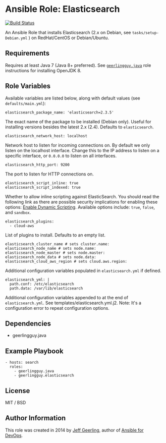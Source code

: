 # Ansible Role: Elasticsearch

[![Build Status](https://travis-ci.org/geerlingguy/ansible-role-elasticsearch.svg?branch=master)](https://travis-ci.org/geerlingguy/ansible-role-elasticsearch)

An Ansible Role that installs Elasticsearch (2.x on Debian, see `tasks/setup-Debian.yml` ) on RedHat/CentOS or Debian/Ubuntu.

## Requirements

Requires at least Java 7 (Java 8+ preferred). See [`geerlingguy.java`](https://github.com/geerlingguy/ansible-role-java#example-playbook-install-openjdk-8) role instructions for installing OpenJDK 8.

## Role Variables
Available variables are listed below, along with default values (see `defaults/main.yml`):

    elasticsearch_package_name: 'elasticsearch=2.3.5'

The exact name of the package to be installed (Debian only). Useful for installing versions besides the latest 2.x (2.4). Defaults to `elasticsearch`.

    elasticsearch_network_host: localhost

Network host to listen for incoming connections on. By default we only listen on the localhost interface. Change this to the IP address to listen on a specific interface, or `0.0.0.0` to listen on all interfaces.

    elasticsearch_http_port: 9200

The port to listen for HTTP connections on.

    elasticsearch_script_inline: true
    elasticsearch_script_indexed: true

Whether to allow inline scripting against ElasticSearch. You should read the following link as there are possible security implications for enabling these options: [Enable Dynamic Scripting](https://www.elastic.co/guide/en/elasticsearch/reference/current/modules-scripting.html#enable-dynamic-scripting). Available options include: `true`, `false`, and `sandbox`.

    elasticsearch_plugins:
      - cloud-aws

List of plugins to install. Defaults to an empty list.

    elasticsearch_cluster_name # sets cluster.name:
    elasticsearch_node_name # sets node.name:
    elasticsearch_node_master # sets node.master:
    elasticsearch_node_data # sets node.data:
    elasticsearch_cloud_aws_region # sets cloud.aws.region:

Additional configuration variables populated in `elasticsearch.yml` if defined.

    elasticsearch_yml: |
      path.conf: /etc/elasticsearch
      path.data: /var/lib/elasticsearch

Additional configuration variables appended to at the end of `elasticsearch.yml`. See templates/elasticsearch.yml.j2. Note: It's a configuration error to repeat configuration options.

## Dependencies

  - geerlingguy.java

## Example Playbook

    - hosts: search
      roles:
        - geerlingguy.java
        - geerlingguy.elasticsearch

## License

MIT / BSD

## Author Information

This role was created in 2014 by [Jeff Geerling](https://www.jeffgeerling.com/), author of [Ansible for DevOps](https://www.ansiblefordevops.com/).
